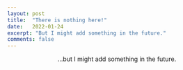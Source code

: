 ```yaml
---
layout: post
title:  "There is nothing here!"
date:   2022-01-24
excerpt: "But I might add something in the future."
comments: false
---
```


<center>...but I might add something in the future.</center>
